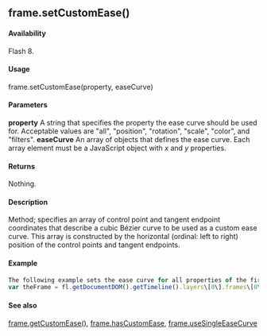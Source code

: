 ## frame.setCustomEase()

#### Availability

Flash 8.

#### Usage

frame.setCustomEase(property, easeCurve)

#### Parameters

**property** A string that specifies the property the ease curve should be used for. Acceptable values are "all", "position", "rotation", "scale", "color", and "filters".
**easeCurve** An array of objects that defines the ease curve. Each array element must be a JavaScript object with *x* and
*y* properties.

#### Returns

Nothing.

#### Description

Method; specifies an array of control point and tangent endpoint coordinates that describe a cubic Bézier curve to be used as a custom ease curve. This array is constructed by the horizontal (ordinal: left to right) position of the control points and tangent endpoints.

#### Example

```javascript
The following example sets the ease curve for all properties of the first frame in the first layer to the Bézier curve specified by the easeCurve array:
var theFrame = fl.getDocumentDOM().getTimeline().layers\[0\].frames\[0\]; var easeCurve = \[ {x:0,y:0}, {x:.3,y:.3}, {x:.7,y:.7}, {x:1,y:1} \]; theFrame.setCustomEase( "all", easeCurve );

```
#### See also

[frame.getCustomEase()](../Frame_object/frame6.md), [frame.hasCustomEase](../Frame_object/frame10.md), [frame.useSingleEaseCurve](../Frame_object/frame40.md)
